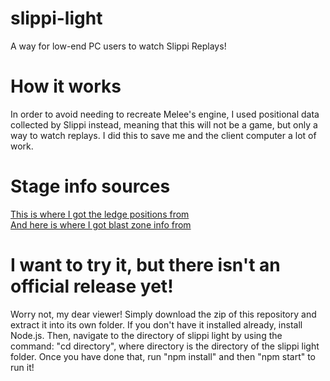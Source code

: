 # slippi-light
A way for low-end PC users to watch Slippi Replays!
<h1>How it works</h1>
In order to avoid needing to recreate Melee's engine, I used positional data collected by Slippi instead, meaning that this will not be a game, but only a way to watch replays. I did this to save me and the client computer a lot of work.
<h1>Stage info sources</h1>
<a href="https://github.com/altf4/libmelee/blob/master/melee/stages.py">This is where I got the ledge positions from</a>
<br>
<a href="https://smashboards.com/threads/stage-blast-zones-via-debug-mode.319898/">And here is where I got blast zone info from</a>
<h1>I want to try it, but there isn't an official release yet!</h1>
Worry not, my dear viewer! Simply download the zip of this repository and extract it into its own folder. If you don't have it installed already, install Node.js. Then, navigate to the directory of slippi light by using the command: "cd directory", where directory is the directory of the slippi light folder. Once you have done that, run "npm install" and then "npm start" to run it!
